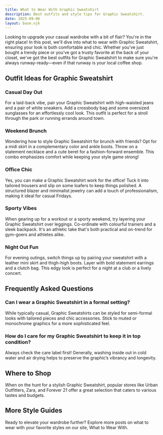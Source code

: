 ```yaml
---  
title: What to Wear With Graphic Sweatshirt  
description: Best outfits and style tips for Graphic Sweatshirt.  
date: 2025-09-06  
layout: base.njk  
---
```


Looking to upgrade your casual wardrobe with a bit of flair? You're in the right place! In this post, we'll dive into what to wear with Graphic Sweatshirt, ensuring your look is both comfortable and chic. Whether you’ve just bought a trendy piece or you’ve got a trusty favorite at the back of your closet, we've got the best outfits for Graphic Sweatshirt to make sure you're always runway-ready—even if that runway is your local coffee shop.

## Outfit Ideas for Graphic Sweatshirt

### Casual Day Out
For a laid-back vibe, pair your Graphic Sweatshirt with high-waisted jeans and a pair of white sneakers. Add a crossbody bag and some oversized sunglasses for an effortlessly cool look. This outfit is perfect for a stroll through the park or running errands around town.

### Weekend Brunch
Wondering how to style Graphic Sweatshirt for brunch with friends? Opt for a midi skirt in a complementary color and ankle boots. Throw on a statement necklace and a cute beret for a fashion-forward ensemble. This combo emphasizes comfort while keeping your style game strong!

### Office Chic
Yes, you can make a Graphic Sweatshirt work for the office! Tuck it into tailored trousers and slip on some loafers to keep things polished. A structured blazer and minimalist jewelry can add a touch of professionalism, making it ideal for casual Fridays.

### Sporty Vibes
When gearing up for a workout or a sporty weekend, try layering your Graphic Sweatshirt over leggings. Co-ordinate with colourful trainers and a sleek backpack. It's an athletic take that's both practical and on-trend for gym-goers and athletes alike.

### Night Out Fun
For evening outings, switch things up by pairing your sweatshirt with a leather mini skirt and thigh-high boots. Layer with bold statement earrings and a clutch bag. This edgy look is perfect for a night at a club or a lively concert.

## Frequently Asked Questions

### Can I wear a Graphic Sweatshirt in a formal setting?
While typically casual, Graphic Sweatshirts can be styled for semi-formal looks with tailored pieces and chic accessories. Stick to muted or monochrome graphics for a more sophisticated feel.

### How do I care for my Graphic Sweatshirt to keep it in top condition?
Always check the care label first! Generally, washing inside out in cold water and air drying helps to preserve the graphic’s vibrancy and longevity.

## Where to Shop
When on the hunt for a stylish Graphic Sweatshirt, popular stores like Urban Outfitters, Zara, and Forever 21 offer a great selection that caters to various tastes and budgets.

## More Style Guides
Ready to elevate your wardrobe further? Explore more posts on what to wear with your favorite styles on our site, What to Wear With.